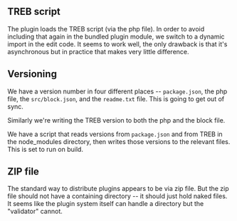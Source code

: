
## TREB script

The plugin loads the TREB script (via the php file). In order to avoid
including that again in the bundled plugin module, we switch to a dynamic
import in the edit code. It seems to work well, the only drawback is that 
it's asynchronous but in practice that makes very little difference. 

## Versioning

We have a version number in four different places -- `package.json`, the
php file, the `src/block.json`, and the `readme.txt` file. This is going to 
get out of sync.

Similarly we're writing the TREB version to both the php and the block file.

We have a script that reads versions from `package.json` and from TREB in
the node_modules directory, then writes those versions to the relevant
files. This is set to run on build.

## ZIP file

The standard way to distribute plugins appears to be via zip file. But the 
zip file should not have a containing directory -- it should just hold naked
files. It seems like the plugin system itself can handle a directory but the
"validator" cannot. 
